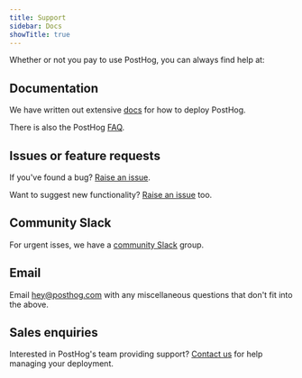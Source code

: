```yaml
---
title: Support
sidebar: Docs
showTitle: true
---
```


Whether or not you pay to use PostHog, you can always find help at:

## Documentation

We have written out extensive [docs](/docs) for how to deploy PostHog.

There is also the PostHog [FAQ](/faq).

## Issues or feature requests

If you've found a bug? [Raise an issue](https://github.com/PostHog/posthog/issues).

Want to suggest new functionality? [Raise an issue](https://github.com/PostHog/posthog/issues) too.

## Community Slack

For urgent isses, we have a [community Slack](/slack) group.

## Email

Email [hey@posthog.com](mailto:hey@posthog.com) with any miscellaneous questions that don't fit into the above.

## Sales enquiries

Interested in PostHog's team providing support? [Contact us](https://share.hsforms.com/1-IVCY9gNRvaZBajMt_UPIg4559u) for help managing your deployment.